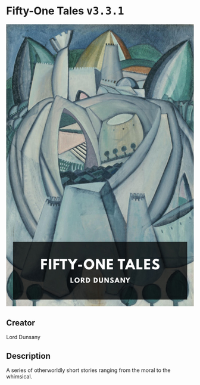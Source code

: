 
# Fifty-One Tales <kbd>v3.3.1</kbd>

<center>
  <img src="./cover-1024.jpg"/>
</center>

## Creator
Lord Dunsany

## Description
A series of otherworldly short stories ranging from the moral to the whimsical.
